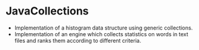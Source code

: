 # JavaCollections
- Implementation of a histogram data structure using generic collections.
- Implementation of an engine which collects statistics on words in text files and ranks them according to
different criteria.
